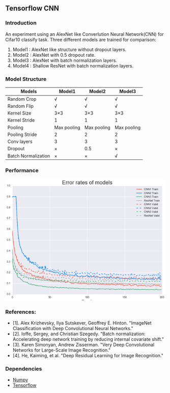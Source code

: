 ## Tensorflow CNN

### Introduction

  An experiment using an AlexNet like Converlution Neural Network(CNN) for Cifar10 classify task. Three different models are trained for comparison:
  
1. Model1 : AlexNet like structure without dropout layers.
2. Model2 : AlexNet with 0.5 dropout rate.
3. Model3 : AlexNet with batch normalization layers.
4. Model4 : Shallow ResNet with batch normalization layers.

### Model Structure

| Models              | Model1        | Model2        | Model3        |
|---------------------|-------------|-------------|-------------|
| Random Crop         | √           | √           | √           |
| Random Flip         | √           | √           | √           |
| Kernel Size         | 3×3         | 3×3         | 3×3         |
| Kernel Stride       | 1           | 1           | 1           |
| Pooling             | Max pooling | Max pooling | Max pooling |
| Pooling Stride      | 2           | 2           | 2           |
| Conv layers         | 3           | 3           | 3           |
| Dropout             | ×           | 0.5         | ×           |
| Batch Normalization | ×           | ×           | √           |
  
### Performance

  ![Error rates](img/error_rates.png)

### References:

* [1]. Alex Krizhevsky, Ilya Sutskever, Geoffrey E. Hinton. "ImageNet Classification with Deep Convolutional Neural Networks."
* [2]. Ioffe, Sergey, and Christian Szegedy. "Batch normalization: Accelerating deep network training by reducing internal covariate shift."
* [3]. Karen Simonyan, Andrew Zisserman. "Very Deep Convolutional Networks for Large-Scale Image Recognition."
* [4]. He, Kaiming, et al. "Deep Residual Learning for Image Recognition."

### Dependencies

* [Numpy](http://www.numpy.org/)
* [Tensorflow](https://www.tensorflow.org/)
